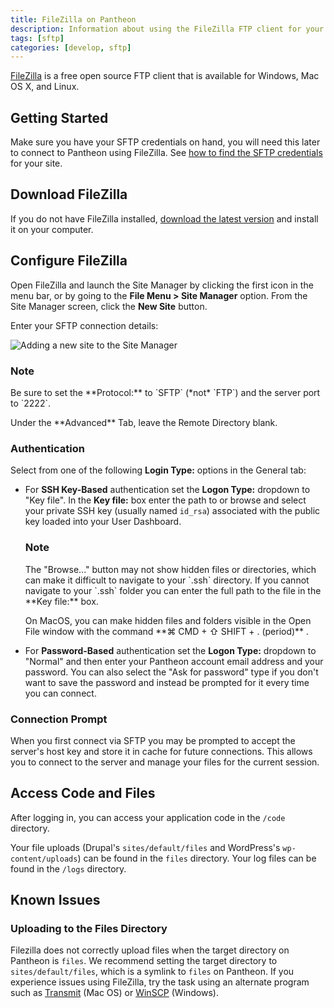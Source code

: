 ```yaml
---
title: FileZilla on Pantheon
description: Information about using the FileZilla FTP client for your Pantheon Drupal or Wordpress site.
tags: [sftp]
categories: [develop, sftp]
---
```


[FileZilla](https://FileZilla-project.org/) is a free open source FTP client that is available for Windows, Mac OS X, and Linux.

## Getting Started

Make sure you have your SFTP credentials on hand, you will need this later to connect to Pantheon using FileZilla. See [how to find the SFTP credentials](/docs/sftp#sftp-connection-information) for your site.

## Download FileZilla

If you do not have FileZilla installed, [download the latest version](https://FileZilla-project.org/) and install it on your computer.

## Configure FileZilla

Open FileZilla  and launch the Site Manager by clicking the first icon in the menu bar, or by going to the **File Menu > Site Manager** option. From the Site Manager screen, click the **New Site** button.

Enter your SFTP connection details:

![Adding a new site to the Site Manager](/docs/assets/images/filezilla-new-site.png "The Filezilla Site Manager")

<div class="alert alert-info" role="alert">
<h3 class="info">Note</h3>
<p markdown="1">
Be sure to set the **Protocol:** to `SFTP` (*not* `FTP`) and the server port to `2222`.
</p>
<p markdown="1">
Under the **Advanced** Tab, leave the Remote Directory blank.
</p>
</div>

### Authentication

Select from one of the following **Login Type:** options in the General tab:

 - For **SSH Key-Based** authentication set the **Logon Type:** dropdown to "Key file". In the **Key file:** box enter the path to or browse and select your private SSH key (usually named `id_rsa`) associated with the public key loaded into your User Dashboard.

    <div class="alert alert-info" role="alert">
    <h3 class="info">Note</h3>
    <p markdown="1">
    The "Browse..." button may not show hidden files or directories, which can make it difficult to navigate to your `.ssh` directory. If you cannot navigate to your `.ssh` folder you can enter the full path to the file in the **Key file:** box.
    </p>
    <p markdown="1">
    On MacOS, you can make hidden files and folders visible in the Open File window with the command **⌘ CMD + ⇧ SHIFT + . (period)** .
    </p>
    </div>

 - For **Password-Based** authentication set the **Logon Type:** dropdown to "Normal" and then enter your Pantheon account email address and your password. You can also select the "Ask for password" type if you don't want to save the password and instead be prompted for it every time you can connect.

### Connection Prompt

When you first connect via SFTP you may be prompted to accept the server's host key and store it in cache for future connections. This allows you to connect to the server and manage your files for the current session.

## Access Code and Files

After logging in, you can access your application code in the `/code` directory.

Your file uploads (Drupal's `sites/default/files` and WordPress's `wp-content/uploads`) can be found in the `files` directory.  Your log files can be found in the `/logs` directory.

## Known Issues

### Uploading to the Files Directory
Filezilla does not correctly upload files when the target directory on Pantheon is `files`. We recommend setting the target directory to `sites/default/files`, which is a symlink to `files` on Pantheon. If you experience issues using FileZilla, try the task using an alternate program such as [Transmit](https://panic.com/transmit/) (Mac OS) or [WinSCP](/docs/winscp) (Windows).
